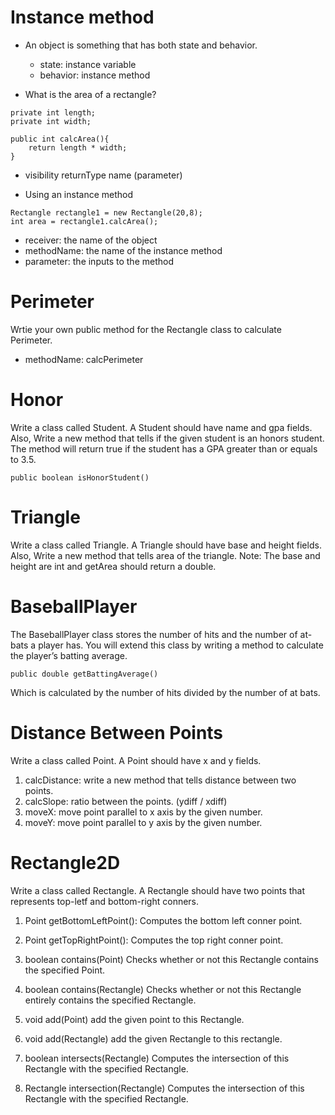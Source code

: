 # Instance method
- An object is something that has both state and behavior.
  * state: instance variable
  * behavior: instance method

- What is the area of a rectangle?

```
private int length;
private int width;

public int calcArea(){
    return length * width;
}
```

- visibility returnType name (parameter)


- Using an instance method
```
Rectangle rectangle1 = new Rectangle(20,8);
int area = rectangle1.calcArea();
```
- receiver: the name of the object
- methodName: the name of the instance method
- parameter: the inputs to the method


# Perimeter
Wrtie your own public method for the Rectangle class to calculate Perimeter.
- methodName: calcPerimeter

# Honor
Write a class called Student. A Student should have name and gpa fields. Also, Write a new method that tells if the given student is an honors student. The method will return true if the student has a GPA greater than or equals to 3.5.
```
public boolean isHonorStudent()
```

# Triangle
Write a class called Triangle. A Triangle should have base and height fields. Also, Write a new method that tells area of the triangle. 
Note: The base and height are int and getArea should return a double.

# BaseballPlayer
The BaseballPlayer class stores the number of hits and the number of at-bats a player has.
You will extend this class by writing a method to calculate the player’s batting average. 
```
public double getBattingAverage()
```
Which is calculated by the number of hits divided by the number of at bats.

# Distance Between Points
Write a class called Point. A Point should have x and y fields. 
1. calcDistance: write a new method that tells distance between two points.
2. calcSlope: ratio between the points. (ydiff / xdiff)
3. moveX: move point parallel to x axis by the given number.
4. moveY: move point parallel to y axis by the given number.

# Rectangle2D
Write a class called Rectangle. A Rectangle should have two points that represents top-letf and bottom-right conners.
1. Point getBottomLeftPoint():
   Computes the bottom left conner point.
2. Point getTopRightPoint():
   Computes the top right conner point.
3. boolean contains(Point) 
   Checks whether or not this Rectangle contains the specified Point.
4. boolean contains(Rectangle) 
   Checks whether or not this Rectangle entirely contains the specified Rectangle.




5. void add(Point) 
   add the given point to this Rectangle.
6. void add(Rectangle)
   add the given Rectangle to this rectangle.
7. boolean intersects(Rectangle)
   Computes the intersection of this Rectangle with the specified Rectangle.
8. Rectangle intersection(Rectangle)
   Computes the intersection of this Rectangle with the specified Rectangle.



